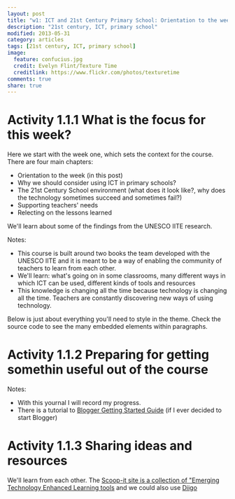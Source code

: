 ```yaml
---
layout: post
title: "w1: ICT and 21st Century Primary School: Orientation to the week" 
description: "21st century, ICT, primary school"
modified: 2013-05-31
category: articles
tags: [21st century, ICT, primary school]
image:
  feature: confucius.jpg
  credit: Evelyn Flint/Texture Time
  creditlink: https://www.flickr.com/photos/texturetime
comments: true
share: true
---
```


# Activity 1.1.1 What is the focus for this week?
Here we start with the week one, which sets the context for the course. There are four main chapters:

* Orientation to the week (in this post)
* Why we should consider using ICT in primary schools?
* The 21st Century School environment (what does it look like?, why does the technology sometimes succeed and sometimes fail?)
* Supporting teachers' needs
* Relecting on the lessons learned

We'll learn about some of the findings from the UNESCO IITE research.

Notes:

* This course is built around two books the team developed with the UNESCO IITE and it is meant to be a way of enabling the community of teachers to learn from each other.
* We'll learn: what's going on in some classrooms, many different ways in which ICT can be used, different kinds of tools and resources
* This knowledge is changing all the time because technology is changing all the time. Teachers are constantly discovering new ways of using technology.



Below is just about everything you'll need to style in the theme. Check the source code to see the many embedded elements within paragraphs.

# Activity 1.1.2 Preparing for getting somethin useful out of the course

Notes:

* With this yournal I will record my progress.
* There is a tutorial to [Blogger Getting Started Guide](https://support.google.com/blogger/answer/1623800?hl=en) (if I ever decided to start Blogger)

# Activity 1.1.3 Sharing ideas and resources
We'll learn from each other. The [Scoop-it site is a collection of "Emerging Technology Enhanced Learning tools](http://www.scoop.it/t/etel) and we could also use [Diigo](https://groups.diigo.com/group/ict-in-primary-education)
